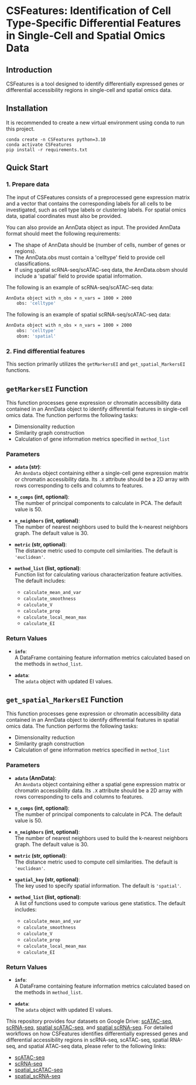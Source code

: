 # CSFeatures: Identification of Cell Type-Specific Differential Features in Single-Cell and Spatial Omics Data

## Introduction
CSFeatures is a tool designed to identify differentially expressed genes or differential accessibility regions in single-cell and spatial omics data.

## Installation
It is recommended to create a new virtual environment using conda to run this project.

```
conda create -n CSFeatures python=3.10
conda activate CSFeatures
pip install -r requirements.txt
```

## Quick Start

### 1. Prepare data
The input of CSFeatures consists of a preprocessed gene expression matrix and a vector that contains the corresponding labels for all cells to be investigated, such as cell type labels or clustering labels. For spatial omics data, spatial coordinates must also be provided.

You can also provide an AnnData object as input. The provided AnnData format should meet the following requirements:
- The shape of AnnData should be (number of cells, number of genes or regions).
- The AnnData.obs must contain a 'celltype' field to provide cell classifications.
- If using spatial scRNA-seq/scATAC-seq data, the AnnData.obsm should include a 'spatial' field to provide spatial information.

The following is an example of scRNA-seq/scATAC-seq data:

```bash
AnnData object with n_obs × n_vars = 1000 × 2000
    obs: 'celltype'
```
The following is an example of spatial scRNA-seq/scATAC-seq data:

```bash
AnnData object with n_obs × n_vars = 1000 × 2000
    obs: 'celltype'
    obsm: 'spatial'
```

### 2. Find differential features

This section primarily utilizes the `getMarkersEI` and `get_spatial_MarkersEI` functions.

## `getMarkersEI` Function

This function processes gene expression or chromatin accessibility data contained in an AnnData object to identify differential features in single-cell omics data. The function performs the following tasks:
- Dimensionality reduction
- Similarity graph construction
- Calculation of gene information metrics specified in `method_list`

### Parameters

- **`adata` (str)**:  
  An `AnnData` object containing either a single-cell gene expression matrix or chromatin accessibility data. Its `.X` attribute should be a 2D array with rows corresponding to cells and columns to features.

- **`n_comps` (int, optional)**:  
  The number of principal components to calculate in PCA. The default value is 50.

- **`n_neighbors` (int, optional)**:  
  The number of nearest neighbors used to build the k-nearest neighbors graph. The default value is 30.

- **`metric` (str, optional)**:  
  The distance metric used to compute cell similarities. The default is `'euclidean'`.

- **`method_list` (list, optional)**:  
  Function list for calculating various characterization feature activities. The default includes:

  - `calculate_mean_and_var`
  - `calculate_smoothness`
  - `calculate_V`
  - `calculate_prop`
  - `calculate_local_mean_max`
  - `calculate_EI`


### Return Values

- **`info`**:  
 A DataFrame containing feature information metrics calculated based on the methods in `method_list`.

- **`adata`**:  
  The `adata` object with updated EI values.

## `get_spatial_MarkersEI` Function

This function processes gene expression or chromatin accessibility data contained in an AnnData object to identify differential features in spatial omics data. The function performs the following tasks:
- Dimensionality reduction
- Similarity graph construction
- Calculation of gene information metrics specified in `method_list`

### Parameters

- **`adata` (AnnData)**:  
   An `AnnData` object containing either a spatial gene expression matrix or chromatin accessibility data. Its `.X` attribute should be a 2D array with rows corresponding to cells and columns to features.
- **`n_comps` (int, optional)**:  
  The number of principal components to calculate in PCA. The default value is 50.

- **`n_neighbors` (int, optional)**:  
  The number of nearest neighbors used to build the k-nearest neighbors graph. The default value is 30.

- **`metric` (str, optional)**:  
  The distance metric used to compute cell similarities. The default is `'euclidean'`.

- **`spatial_key` (str, optional)**:  
  The key used to specify spatial information. The default is `'spatial'`.

- **`method_list` (list, optional)**:  
  A list of functions used to compute various gene statistics. The default includes:

  - `calculate_mean_and_var`
  - `calculate_smoothness`
  - `calculate_V`
  - `calculate_prop`
  - `calculate_local_mean_max`
  - `calculate_EI`

### Return Values

- **`info`**:  
 A DataFrame containing feature information metrics calculated based on the methods in `method_list`.

- **`adata`**:  
  The `adata` object with updated EI values.

This repository provides four datasets on Google Drive: [scATAC-seq](https://drive.google.com/file/d/1mXGWKpOMR4I-mqhyAIQ_UFV6VbHwizdh/view?usp=drive_link), [scRNA-seq](https://drive.google.com/file/d/1LWOnXLHYn8W6GFQ2NTfi84JyY9B4XGOK/view?usp=drive_link), [spatial scATAC-seq](https://drive.google.com/file/d/1w7oxnwR_Nma5uTm0yOf4I2O44tGC5Dif/view?usp=drive_link), and [spatial scRNA-seq](https://drive.google.com/file/d/1U3_0FIBEcTLzTiAHQG00sMNSLvq7lFtl/view?usp=drive_link). For detailed workflows on how CSFeatures identifies differentially expressed genes and differential accessibility regions in scRNA-seq, scATAC-seq, spatial RNA-seq, and spatial ATAC-seq data, please refer to the following links:

- [scATAC-seq](./tutorials/scATAC-seq.ipynb)
- [scRNA-seq](./tutorials/scRNA-seq.ipynb)
- [spatial_scATAC-seq](./tutorials/spatial_ATAC-seq.ipynb)
- [spatial_scRNA-seq](./tutorials/spatial_RNA-seq.ipynb)

